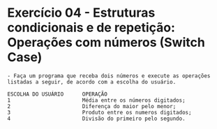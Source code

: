 # Exercício 04 - Estruturas condicionais e de repetição: Operações com números (Switch Case)

    - Faça um programa que receba dois números e execute as operações listadas a seguir, de acordo com a escolha do usuário.

    ESCOLHA DO USUÁRIO      OPERAÇÃO
    1                       Média entre os números digitados;     
    2                       Diferença do maior pelo menor;
    3                       Produto entre os numeros digitados;
    4                       Divisão do primeiro pelo segundo.